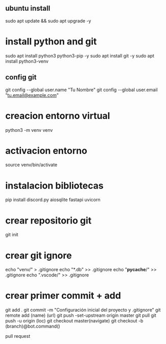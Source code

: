 ## ubuntu install
sudo apt update && sudo apt upgrade -y
# install python and git
sudo apt install python3 python3-pip -y
sudo apt install git -y
sudo apt install python3-venv
## config git
git config --global user.name "Tu Nombre"
git config --global user.email "tu.email@example.com"

# creacion entorno virtual
python3 -m venv venv
# activacion entorno
source venv/bin/activate
# instalacion bibliotecas
pip install discord.py aiosqlite fastapi uvicorn

# crear repositorio git
git init

# crear git ignore
echo "venv/" > .gitignore
echo "*.db" >> .gitignore
echo "__pycache__/" >> .gitignore
echo ".vscode/" >> .gitignore

# crear primer commit + add
git add .
git commit -m "Configuración inicial del proyecto y .gitignore"
git remote add (name) (url)
git push -set-upstream origin master
git pull
git push -u origin (loc)
git checkout master(navigate)
git checkout -b (branch)@bot.command()

pull request
